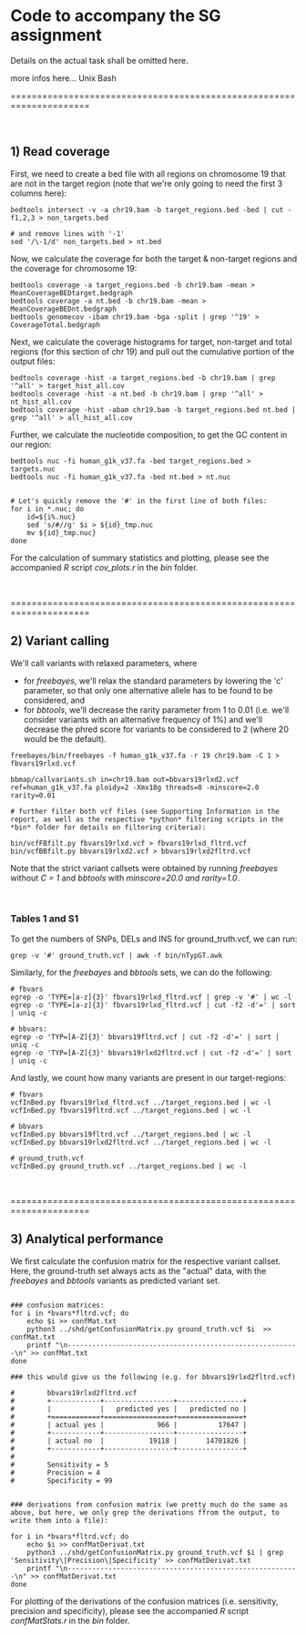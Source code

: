 # Code to accompany the SG assignment 
Details on the actual task shall be omitted here. 


more infos here... Unix Bash

=====================================================================

<br/>

## 1) Read coverage 

First, we need to create a bed file with all regions on chromosome 19 that are not in the target region (note that we're only going to need the first 3 columns here):
```
bedtools intersect -v -a chr19.bam -b target_regions.bed -bed | cut -f1,2,3 > non_targets.bed

# and remove lines with '-1'
sed '/\-1/d' non_targets.bed > nt.bed
```

Now, we calculate the coverage for both the target & non-target regions and the coverage for chromosome 19:
```
bedtools coverage -a target_regions.bed -b chr19.bam -mean > MeanCoverageBEDtarget.bedgraph
bedtools coverage -a nt.bed -b chr19.bam -mean > MeanCoverageBEDnt.bedgraph
bedtools genomecov -ibam chr19.bam -bga -split | grep '^19' > CoverageTotal.bedgraph

```

Next, we calculate the coverage histograms for target, non-target and total regions (for this section of chr 19) and pull out the cumulative portion of the output files:
```
bedtools coverage -hist -a target_regions.bed -b chr19.bam | grep  '^all' > target_hist_all.cov
bedtools coverage -hist -a nt.bed -b chr19.bam | grep '^all' > nt_hist_all.cov
bedtools coverage -hist -abam chr19.bam -b target_regions.bed nt.bed | grep '^all' > all_hist_all.cov
```

Further, we calculate the nucleotide composition, to get the GC content in our region:
```
bedtools nuc -fi human_g1k_v37.fa -bed target_regions.bed > targets.nuc
bedtools nuc -fi human_g1k_v37.fa -bed nt.bed > nt.nuc 


# Let's quickly remove the '#' in the first line of both files:
for i in *.nuc; do
	id=${i%.nuc}
    sed 's/#//g' $i > ${id}_tmp.nuc
	mv ${id}_tmp.nuc}  
done

```

For the calculation of summary statistics and plotting, please see the accompanied *R* script *cov_plots.r* in the *bin* folder.

<br/>

=====================================================================

## 2) Variant calling 

We'll call variants with relaxed parameters, where 
- for *freebayes*, we'll relax the standard parameters by lowering the 'c' parameter, so that only one alternative allele has to be found to be considered, and 
- for *bbtools*, we'll decrease the rarity parameter from 1 to 0.01 (i.e. we'll consider variants with an alternative frequency of 1%) and we'll decrease the phred score for variants to be considered to 2 (where 20 would be the default).
```
freebayes/bin/freebayes -f human_g1k_v37.fa -r 19 chr19.bam -C 1 > fbvars19rlxd.vcf  

bbmap/callvariants.sh in=chr19.bam out=bbvars19rlxd2.vcf ref=human_g1k_v37.fa ploidy=2 -Xmx18g threads=8 -minscore=2.0 rarity=0.01

# further filter both vcf files (see Supporting Information in the report, as well as the respective *python* filtering scripts in the *bin* folder for details on filtering criteria):

bin/vcfFBfilt.py fbvars19rlxd.vcf > fbvars19rlxd_fltrd.vcf
bin/vcfBBfilt.py bbvars19rlxd2.vcf > bbvars19rlxd2fltrd.vcf
```
Note that the strict variant callsets were obtained by running *freebayes* without *C = 1* and *bbtools* with *minscore=20.0 and rarity=1.0*. 

<br/>

### Tables 1 and S1
To get the numbers of SNPs, DELs and INS for ground_truth.vcf, we can run:
```
grep -v '#' ground_truth.vcf | awk -f bin/nTypGT.awk
```
Similarly, for the *freebayes* and *bbtools* sets, we can do the following: 

```
# fbvars
egrep -o 'TYPE=[a-z]{3}' fbvars19rlxd_fltrd.vcf | grep -v '#' | wc -l
egrep -o 'TYPE=[a-z]{3}' fbvars19rlxd_fltrd.vcf | cut -f2 -d'=' | sort | uniq -c

# bbvars:
egrep -o 'TYP=[A-Z]{3}' bbvars19fltrd.vcf | cut -f2 -d'=' | sort | uniq -c
egrep -o 'TYP=[A-Z]{3}' bbvars19rlxd2fltrd.vcf | cut -f2 -d'=' | sort | uniq -c
```

And lastly, we count how many variants are present in our target-regions:
```
# fbvars
vcfInBed.py fbvars19rlxd_fltrd.vcf ../target_regions.bed | wc -l
vcfInBed.py fbvars19fltrd.vcf ../target_regions.bed | wc -l

# bbvars
vcfInBed.py bbvars19fltrd.vcf ../target_regions.bed | wc -l
vcfInBed.py bbvars19rlxd2fltrd.vcf ../target_regions.bed | wc -l

# ground_truth.vcf 
vcfInBed.py ground_truth.vcf ../target_regions.bed | wc -l
```

<br/>

=====================================================================

## 3) Analytical performance 

We first calculate the confusion matrix for the respective variant callset. Here, the ground-truth set always acts as the "actual" data, with the *freebayes* and *bbtools* variants as predicted variant set. 

```

### confusion matrices: 
for i in *bvars*fltrd.vcf; do  
	echo $i >> confMat.txt
	python3 ../shd/getConfusionMatrix.py ground_truth.vcf $i  >> confMat.txt
	printf "\n---------------------------------------------------------\n" >> confMat.txt
done

### this would give us the following (e.g. for bbvars19rlxd2fltrd.vcf)

#		 bbvars19rlxd2fltrd.vcf
#		 +------------+-----------------+----------------+
#		 |            |   predicted yes |   predicted no |
#		 +============+=================+================+
#		 | actual yes |             966 |          17647 |
#		 +------------+-----------------+----------------+
#		 | actual no  |           19118 |       14701826 |
#		 +------------+-----------------+----------------+ 
#		 
#		 Sensitivity = 5
#		 Precision = 4
#		 Specificity = 99


### derivations from confusion matrix (we pretty much do the same as above, but here, we only grep the derivations ffrom the output, to write them into a file): 

for i in *bvars*fltrd.vcf; do  
	echo $i >> confMatDerivat.txt
	python3 ../shd/getConfusionMatrix.py ground_truth.vcf $i | grep 'Sensitivity\|Precision\|Specificity' >> confMatDerivat.txt
	printf "\n---------------------------------------------------------\n" >> confMatDerivat.txt
done

```

For plotting of the derivations of the confusion matrices (i.e. sensitivity, precision and specificity), please see the accompanied *R* script *confMatStats.r* in the *bin* folder.


